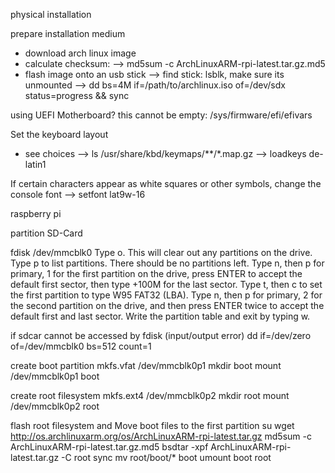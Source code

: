 physical installation

prepare installation medium
- download arch linux image
- calculate checksum:
--> md5sum -c ArchLinuxARM-rpi-latest.tar.gz.md5
- flash image onto an usb stick
--> find stick: lsblk, make sure its unmounted
--> dd bs=4M if=/path/to/archlinux.iso of=/dev/sdx status=progress && sync


using UEFI Motherboard? this cannot be empty: /sys/firmware/efi/efivars

Set the keyboard layout
- see choices
--> ls /usr/share/kbd/keymaps/**/*.map.gz
--> loadkeys de-latin1

If certain characters appear as white squares or other symbols, change the console font
--> setfont lat9w-16




raspberry pi

partition SD-Card

fdisk /dev/mmcblk0
Type o. This will clear out any partitions on the drive.
Type p to list partitions. There should be no partitions left.
Type n, then p for primary, 1 for the first partition on the drive, press ENTER to accept the default first sector, then type +100M for the last sector.
Type t, then c to set the first partition to type W95 FAT32 (LBA).
Type n, then p for primary, 2 for the second partition on the drive, and then press ENTER twice to accept the default first and last sector.
Write the partition table and exit by typing w.

if sdcar cannot be accessed by fdisk (input/output error)
dd if=/dev/zero of=/dev/mmcblk0 bs=512 count=1

create boot partition
mkfs.vfat /dev/mmcblk0p1
mkdir boot
mount /dev/mmcblk0p1 boot

create root filesystem
mkfs.ext4 /dev/mmcblk0p2
mkdir root
mount /dev/mmcblk0p2 root

flash root filesystem and Move boot files to the first partition
su
wget http://os.archlinuxarm.org/os/ArchLinuxARM-rpi-latest.tar.gz
md5sum -c ArchLinuxARM-rpi-latest.tar.gz.md5
bsdtar -xpf ArchLinuxARM-rpi-latest.tar.gz -C root
sync
mv root/boot/* boot
umount boot root
